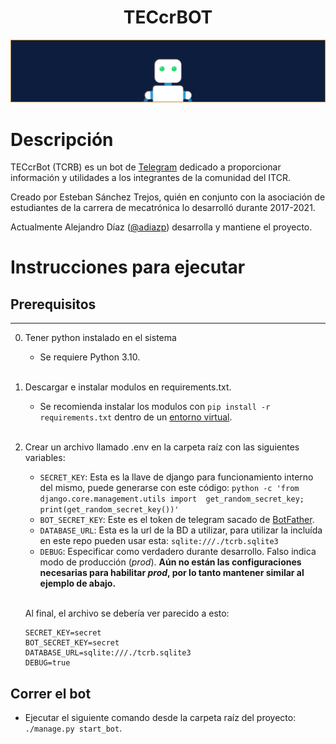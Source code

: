 <h1 align="center">TECcrBOT</h1>

!["banner"](banner.jpg)

# Descripción
TECcrBot (TCRB) es un bot de [Telegram](https://telegram.org/) dedicado a proporcionar información y utilidades a los integrantes de la comunidad del ITCR.

Creado por Esteban Sánchez Trejos, quién en conjunto con la asociación de estudiantes de la carrera de mecatrónica lo desarrolló durante 2017-2021. 

Actualmente Alejandro Díaz ([@adiazp](https://adiazp.t.me)) desarrolla y mantiene el proyecto.

# Instrucciones para ejecutar


## Prerequisitos
---
0. Tener python instalado en el sistema
   - Se requiere Python 3.10.
<br></br> 

1. Descargar e instalar modulos en requirements.txt.
   - Se recomienda instalar los modulos con `pip install -r requirements.txt` dentro de un [entorno virtual](https://docs.python.org/3/tutorial/venv.html).
<br></br>

1. Crear un archivo llamado .env en la carpeta raíz con las siguientes variables:

   - `SECRET_KEY`: Esta es la llave de django para funcionamiento interno del mismo, puede generarse con este código: `python -c 'from django.core.management.utils import  get_random_secret_key; print(get_random_secret_key())'`
   - `BOT_SECRET_KEY`: Este es el token de telegram sacado de [BotFather](https://t.me/botfather).
   - `DATABASE_URL`: Esta es la url de la BD a utilizar, para utilizar la incluída en este repo pueden usar esta: `sqlite:///./tcrb.sqlite3`
   - `DEBUG`: Especificar como verdadero durante desarrollo. Falso indica modo de producción (*prod*). **Aún no están las configuraciones necesarias para habilitar *prod*, por lo tanto mantener similar al ejemplo de abajo.**
   <br></br> 

    Al final, el archivo se debería ver parecido a esto:

    ```
    SECRET_KEY=secret
    BOT_SECRET_KEY=secret
    DATABASE_URL=sqlite:///./tcrb.sqlite3
    DEBUG=true
    ```
## Correr el bot
- Ejecutar el siguiente comando desde la carpeta raíz del proyecto: `./manage.py start_bot`.

